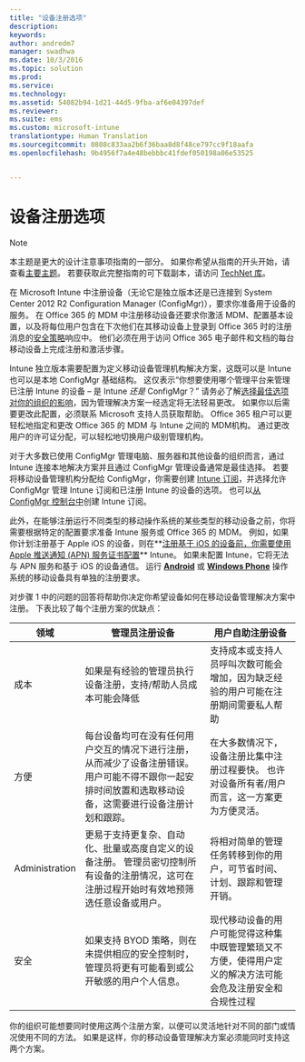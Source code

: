 ```yaml
---
title: "设备注册选项"
description: 
keywords: 
author: andredm7
manager: swadhwa
ms.date: 10/3/2016
ms.topic: solution
ms.prod: 
ms.service: 
ms.technology: 
ms.assetid: 54082b94-1d21-44d5-9fba-af6e04397def
ms.reviewer: 
ms.suite: ems
ms.custom: microsoft-intune
translationtype: Human Translation
ms.sourcegitcommit: 0808c833aa2b6f36baa8d8f48ce797cc9f18aafa
ms.openlocfilehash: 9b4956f7a4e48bebbbc41fdef050198a06e53525


---
```



# 设备注册选项

>[!NOTE]
>本主题是更大的设计注意事项指南的一部分。 如果你希望从指南的开头开始，请查看[主要主题](mdm-design-considerations-guide.md)。 若要获取此完整指南的可下载副本，请访问 [TechNet 库](https://gallery.technet.microsoft.com/Mobile-Device-Management-7d401582)。

在 Microsoft Intune 中注册设备（无论它是独立版本还是已连接到 System Center 2012 R2 Configuration Manager (ConfigMgr)），要求你准备用于设备的服务。 在 Office 365 的 MDM 中注册移动设备还要求你激活 MDM、配置基本设置，以及将每位用户包含在下次他们在其移动设备上登录到 Office 365 时的注册消息的[安全策略](https://technet.microsoft.com/library/ms.o365.cc.newdevicepolicy.aspx)响应中。 他们必须在用于访问 Office 365 电子邮件和文档的每台移动设备上完成注册和激活步骤。

Intune 独立版本需要配置为定义移动设备管理机构解决方案，这既可以是 Intune 也可以是本地 ConfigMgr 基础结构。 这仅表示“你想要使用哪个管理平台来管理已注册 Intune 的设备 – 是 Intune *还是* ConfigMgr？” 请务必了解[选择最佳选项对你的组织的影响](/Intune/deploy-use/enroll-devices-in-microsoft-intune)，因为管理解决方案一经选定将无法轻易更改。 如果你以后需要更改此配置，必须联系 Microsoft 支持人员获取帮助。 Office 365 租户可以更轻松地指定和更改 Office 365 的 MDM 与 Intune 之间的 MDM机构。 通过更改用户的许可证分配，可以轻松地切换用户级别管理机构。 

对于大多数已使用 ConfigMgr 管理电脑、服务器和其他设备的组织而言，通过 Intune 连接本地解决方案并且通过 ConfigMgr 管理设备通常是最佳选择。 若要将移动设备管理机构分配给 ConfigMgr，你需要创建 [Intune 订阅](https://portal.office.com/Signup/Signup.aspx?OfferId=40BE278A-DFD1-470a-9EF7-9F2596EA7FF9&dl=INTUNE_A&ali=1#0)，并选择允许 ConfigMgr 管理 Intune 订阅和已注册 Intune 的设备的选项。 也可以[从 ConfigMgr 控制台中](https://technet.microsoft.com/library/jj884158.aspx)创建 Intune 订阅。

此外，在能够注册运行不同类型的移动操作系统的某些类型的移动设备之前，你将需要根据特定的配置要求准备 Intune 服务或 Office 365 的 MDM。 例如，如果你计划注册基于 Apple iOS 的设备，则在**[注册基于 iOS 的设备前，你需要使用 Apple 推送通知 (APN) 服务证书配置](https://technet.microsoft.com/library/dn408185.aspx)** Intune。 如果未配置 Intune，它将无法与 APN 服务和基于 iOS 的设备通信。 运行 **[Android](https://technet.microsoft.com/library/dn764960.aspx)** 或 **[Windows Phone](https://technet.microsoft.com/library/dn764959.aspx)** 操作系统的移动设备具有单独的注册要求。

对步骤 1 中的问题的回答将帮助你决定你希望设备如何在移动设备管理解决方案中注册。 下表比较了每个注册方案的优缺点：

| 领域  | 管理员注册设备 | 用户自助注册设备 |
| ------------- | ------------- | ------------ |
| 成本 | 如果是有经验的管理员执行设备注册，支持/帮助人员成本可能会降低 | 支持成本或支持人员呼叫次数可能会增加，因为缺乏经验的用户可能在注册期间需要私人帮助 |
| 方便  | 每台设备均可在没有任何用户交互的情况下进行注册，从而减少了设备注册错误。 用户可能不得不跟你一起安排时间放置和选取移动设备，这需要进行设备注册计划和跟踪。| 在大多数情况下，设备注册比集中注册过程要快。 也许对设备所有者/用户而言，这一方案更为方便灵活。 |
| Administration | 更易于支持更复杂、自动化、批量或高度自定义的设备注册。 管理员密切控制所有设备的注册情况，这可在注册过程开始时有效地预筛选任意设备或用户。 | 将相对简单的管理任务转移到你的用户，可节省时间、计划、跟踪和管理开销。 |
| 安全 | 如果支持 BYOD 策略，则在未提供相应的安全控制时，管理员将更有可能看到或公开敏感的用户个人信息。 | 现代移动设备的用户可能觉得这种集中既管理繁琐又不方便，使得用户定义的解决方法可能会危及注册安全和合规性过程 |

你的组织可能想要同时使用这两个注册方案，以便可以灵活地针对不同的部门或情况使用不同的方法。 如果是这样，你的移动设备管理解决方案必须能同时支持这两个方案。



<!--HONumber=Oct16_HO1-->


